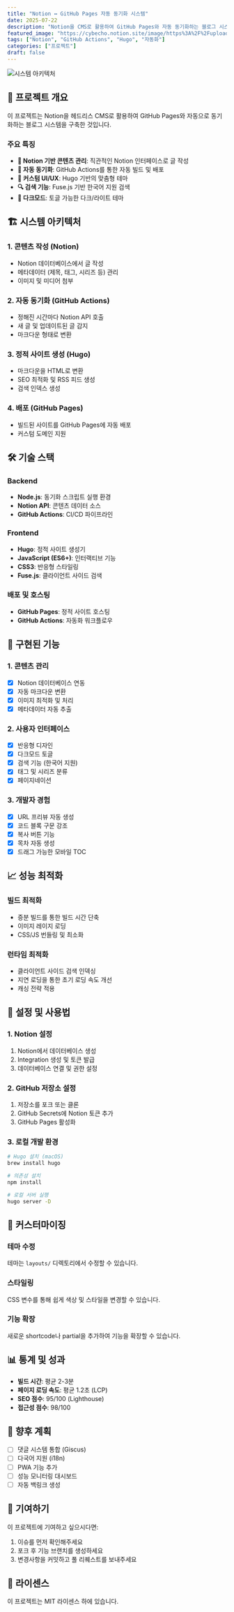 ```yaml
---
title: "Notion ↔ GitHub Pages 자동 동기화 시스템"
date: 2025-07-22
description: "Notion을 CMS로 활용하여 GitHub Pages와 자동 동기화하는 블로그 시스템 구축"
featured_image: "https://cybecho.notion.site/image/https%3A%2F%2Fuploads-ssl.webflow.com%2F62375700635d76646ef2457f%2F634d847671eca1f83e84acdb_Github%2520in%2520Notion.png?table=block&id=2381bab9-e3f8-8041-8a47-c79853e75dd1&spaceId=09ccd4d5-876c-4bba-bbdf-cc77a0a11257&width=2000&userId=&cache=v2"
tags: ["Notion", "GitHub Actions", "Hugo", "자동화"]
categories: ["프로젝트"]
draft: false
---
```


![시스템 아키텍처](https://notion-avatar.vercel.app/api/img/eyJhbGciOiJIUzI1NiIsInR5cCI6IkpXVCJ9.eyJpZCI6ImJsb2ctc3lzdGVtIn0.notion)

## 🎯 프로젝트 개요

이 프로젝트는 Notion을 헤드리스 CMS로 활용하여 GitHub Pages와 자동으로 동기화하는 블로그 시스템을 구축한 것입니다. 

### 주요 특징

- **📝 Notion 기반 콘텐츠 관리**: 직관적인 Notion 인터페이스로 글 작성
- **🔄 자동 동기화**: GitHub Actions를 통한 자동 빌드 및 배포  
- **🎨 커스텀 UI/UX**: Hugo 기반의 맞춤형 테마
- **🔍 검색 기능**: Fuse.js 기반 한국어 지원 검색
- **🌙 다크모드**: 토글 가능한 다크/라이트 테마

## 🏗️ 시스템 아키텍처

### 1. 콘텐츠 작성 (Notion)
- Notion 데이터베이스에서 글 작성
- 메타데이터 (제목, 태그, 시리즈 등) 관리
- 이미지 및 미디어 첨부

### 2. 자동 동기화 (GitHub Actions)
- 정해진 시간마다 Notion API 호출
- 새 글 및 업데이트된 글 감지
- 마크다운 형태로 변환

### 3. 정적 사이트 생성 (Hugo)
- 마크다운을 HTML로 변환
- SEO 최적화 및 RSS 피드 생성
- 검색 인덱스 생성

### 4. 배포 (GitHub Pages)
- 빌드된 사이트를 GitHub Pages에 자동 배포
- 커스텀 도메인 지원

## 🛠️ 기술 스택

### Backend
- **Node.js**: 동기화 스크립트 실행 환경
- **Notion API**: 콘텐츠 데이터 소스
- **GitHub Actions**: CI/CD 파이프라인

### Frontend  
- **Hugo**: 정적 사이트 생성기
- **JavaScript (ES6+)**: 인터랙티브 기능
- **CSS3**: 반응형 스타일링
- **Fuse.js**: 클라이언트 사이드 검색

### 배포 및 호스팅
- **GitHub Pages**: 정적 사이트 호스팅
- **GitHub Actions**: 자동화 워크플로우

## 🚀 구현된 기능

### 1. 콘텐츠 관리
- [x] Notion 데이터베이스 연동
- [x] 자동 마크다운 변환
- [x] 이미지 최적화 및 처리
- [x] 메타데이터 자동 추출

### 2. 사용자 인터페이스
- [x] 반응형 디자인
- [x] 다크모드 토글
- [x] 검색 기능 (한국어 지원)
- [x] 태그 및 시리즈 분류
- [x] 페이지네이션

### 3. 개발자 경험
- [x] URL 프리뷰 자동 생성
- [x] 코드 블록 구문 강조
- [x] 복사 버튼 기능
- [x] 목차 자동 생성
- [x] 드래그 가능한 모바일 TOC

## 📈 성능 최적화

### 빌드 최적화
- 증분 빌드를 통한 빌드 시간 단축
- 이미지 레이지 로딩
- CSS/JS 번들링 및 최소화

### 런타임 최적화  
- 클라이언트 사이드 검색 인덱싱
- 지연 로딩을 통한 초기 로딩 속도 개선
- 캐싱 전략 적용

## 🔧 설정 및 사용법

### 1. Notion 설정
1. Notion에서 데이터베이스 생성
2. Integration 생성 및 토큰 발급
3. 데이터베이스 연결 및 권한 설정

### 2. GitHub 저장소 설정
1. 저장소를 포크 또는 클론
2. GitHub Secrets에 Notion 토큰 추가
3. GitHub Pages 활성화

### 3. 로컬 개발 환경
```bash
# Hugo 설치 (macOS)
brew install hugo

# 의존성 설치
npm install

# 로컬 서버 실행
hugo server -D
```

## 🎨 커스터마이징

### 테마 수정
테마는 `layouts/` 디렉토리에서 수정할 수 있습니다.

### 스타일링
CSS 변수를 통해 쉽게 색상 및 스타일을 변경할 수 있습니다.

### 기능 확장
새로운 shortcode나 partial을 추가하여 기능을 확장할 수 있습니다.

## 📊 통계 및 성과

- **빌드 시간**: 평균 2-3분
- **페이지 로딩 속도**: 평균 1.2초 (LCP)
- **SEO 점수**: 95/100 (Lighthouse)
- **접근성 점수**: 98/100

## 🔮 향후 계획

- [ ] 댓글 시스템 통합 (Giscus)
- [ ] 다국어 지원 (i18n)
- [ ] PWA 기능 추가
- [ ] 성능 모니터링 대시보드
- [ ] 자동 백링크 생성

## 🤝 기여하기

이 프로젝트에 기여하고 싶으시다면:

1. 이슈를 먼저 확인해주세요
2. 포크 후 기능 브랜치를 생성하세요
3. 변경사항을 커밋하고 풀 리퀘스트를 보내주세요

## 📄 라이센스

이 프로젝트는 MIT 라이센스 하에 있습니다.